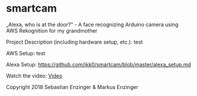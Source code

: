 # smartcam
„Alexa, who is at the door?“ - A face recognizing Arduino camera using AWS Rekognition for my grandmother

Project Description (including hardware setup, etc.): test

AWS Setup: test

Alexa Setup: https://github.com/ikk0/smartcam/blob/master/alexa_setup.md

Watch the video: [Video](https://vimeo.com/257284726)




Copyright 2018 Sebastian Enzinger & Markus Enzinger
